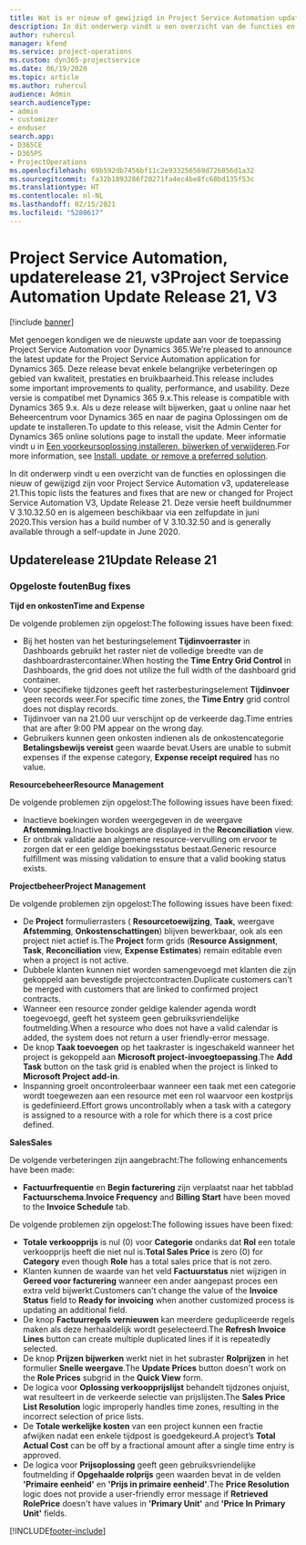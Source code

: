 ```yaml
---
title: Wat is er nieuw of gewijzigd in Project Service Automation updaterelease 21, v3
description: In dit onderwerp vindt u een overzicht van de functies en oplossingen die beschikbaar zijn voor Project Service Automation updaterelease 21, v3.
author: ruhercul
manager: kfend
ms.service: project-operations
ms.custom: dyn365-projectservice
ms.date: 06/19/2020
ms.topic: article
ms.author: ruhercul
audience: Admin
search.audienceType:
- admin
- customizer
- enduser
search.app:
- D365CE
- D365PS
- ProjectOperations
ms.openlocfilehash: 69b592db7456bf11c2e933256569d726056d1a32
ms.sourcegitcommit: fa32b1893286f20271fa4ec4be8fc68bd135f53c
ms.translationtype: HT
ms.contentlocale: nl-NL
ms.lasthandoff: 02/15/2021
ms.locfileid: "5280617"
---
```

# <a name="project-service-automation-update-release-21-v3"></a><span data-ttu-id="97836-103">Project Service Automation, updaterelease 21, v3</span><span class="sxs-lookup"><span data-stu-id="97836-103">Project Service Automation Update Release 21, V3</span></span>

[!include [banner](../includes/psa-now-project-operations.md)]

<span data-ttu-id="97836-104">Met genoegen kondigen we de nieuwste update aan voor de toepassing Project Service Automation voor Dynamics 365.</span><span class="sxs-lookup"><span data-stu-id="97836-104">We’re pleased to announce the latest update for the Project Service Automation application for Dynamics 365.</span></span> <span data-ttu-id="97836-105">Deze release bevat enkele belangrijke verbeteringen op gebied van kwaliteit, prestaties en bruikbaarheid.</span><span class="sxs-lookup"><span data-stu-id="97836-105">This release includes some important improvements to quality, performance, and usability.</span></span> <span data-ttu-id="97836-106">Deze versie is compatibel met Dynamics 365 9.x.</span><span class="sxs-lookup"><span data-stu-id="97836-106">This release is compatible with Dynamics 365 9.x.</span></span> <span data-ttu-id="97836-107">Als u deze release wilt bijwerken, gaat u online naar het Beheercentrum voor Dynamics 365 en naar de pagina Oplossingen om de update te installeren.</span><span class="sxs-lookup"><span data-stu-id="97836-107">To update to this release, visit the Admin Center for Dynamics 365 online solutions page to install the update.</span></span> <span data-ttu-id="97836-108">Meer informatie vindt u in [Een voorkeursoplossing installeren, bijwerken of verwijderen](https://docs.microsoft.com/power-platform/admin/install-remove-preferred-solution).</span><span class="sxs-lookup"><span data-stu-id="97836-108">For more information, see [Install, update, or remove a preferred solution](https://docs.microsoft.com/power-platform/admin/install-remove-preferred-solution).</span></span>

<span data-ttu-id="97836-109">In dit onderwerp vindt u een overzicht van de functies en oplossingen die nieuw of gewijzigd zijn voor Project Service Automation v3, updaterelease 21.</span><span class="sxs-lookup"><span data-stu-id="97836-109">This topic lists the features and fixes that are new or changed for Project Service Automation V3, Update Release 21.</span></span> <span data-ttu-id="97836-110">Deze versie heeft buildnummer V 3.10.32.50 en is algemeen beschikbaar via een zelfupdate in juni 2020.</span><span class="sxs-lookup"><span data-stu-id="97836-110">This version has a build number of V 3.10.32.50 and is generally available through a self-update in June 2020.</span></span>

## <a name="update-release-21"></a><span data-ttu-id="97836-111">Updaterelease 21</span><span class="sxs-lookup"><span data-stu-id="97836-111">Update Release 21</span></span>

### <a name="bug-fixes"></a><span data-ttu-id="97836-112">Opgeloste fouten</span><span class="sxs-lookup"><span data-stu-id="97836-112">Bug fixes</span></span>

<span data-ttu-id="97836-113">**Tijd en onkosten**</span><span class="sxs-lookup"><span data-stu-id="97836-113">**Time and Expense**</span></span>

<span data-ttu-id="97836-114">De volgende problemen zijn opgelost:</span><span class="sxs-lookup"><span data-stu-id="97836-114">The following issues have been fixed:</span></span>

- <span data-ttu-id="97836-115">Bij het hosten van het besturingselement **Tijdinvoerraster** in Dashboards gebruikt het raster niet de volledige breedte van de dashboardrastercontainer.</span><span class="sxs-lookup"><span data-stu-id="97836-115">When hosting the **Time Entry Grid Control** in Dashboards, the grid does not utilize the full width of the dashboard grid container.</span></span>
- <span data-ttu-id="97836-116">Voor specifieke tijdzones geeft het rasterbesturingselement **Tijdinvoer** geen records weer.</span><span class="sxs-lookup"><span data-stu-id="97836-116">For specific time zones, the **Time Entry** grid control does not display records.</span></span>
- <span data-ttu-id="97836-117">Tijdinvoer van na 21.00 uur verschijnt op de verkeerde dag.</span><span class="sxs-lookup"><span data-stu-id="97836-117">Time entries that are after 9:00 PM appear on the wrong day.</span></span>
- <span data-ttu-id="97836-118">Gebruikers kunnen geen onkosten indienen als de onkostencategorie **Betalingsbewijs vereist** geen waarde bevat.</span><span class="sxs-lookup"><span data-stu-id="97836-118">Users are unable to submit expenses if the expense category, **Expense receipt required** has no value.</span></span>

<span data-ttu-id="97836-119">**Resourcebeheer**</span><span class="sxs-lookup"><span data-stu-id="97836-119">**Resource Management**</span></span>

<span data-ttu-id="97836-120">De volgende problemen zijn opgelost:</span><span class="sxs-lookup"><span data-stu-id="97836-120">The following issues have been fixed:</span></span>

- <span data-ttu-id="97836-121">Inactieve boekingen worden weergegeven in de weergave **Afstemming**.</span><span class="sxs-lookup"><span data-stu-id="97836-121">Inactive bookings are displayed in the **Reconciliation** view.</span></span>
- <span data-ttu-id="97836-122">Er ontbrak validatie aan algemene resource-vervulling om ervoor te zorgen dat er een geldige boekingsstatus bestaat.</span><span class="sxs-lookup"><span data-stu-id="97836-122">Generic resource fulfillment was missing validation to ensure that a valid booking status exists.</span></span>

<span data-ttu-id="97836-123">**Projectbeheer**</span><span class="sxs-lookup"><span data-stu-id="97836-123">**Project Management**</span></span>

<span data-ttu-id="97836-124">De volgende problemen zijn opgelost:</span><span class="sxs-lookup"><span data-stu-id="97836-124">The following issues have been fixed:</span></span>

- <span data-ttu-id="97836-125">De **Project** formulierrasters ( **Resourcetoewijzing**, **Taak**, weergave **Afstemming**, **Onkostenschattingen**) blijven bewerkbaar, ook als een project niet actief is.</span><span class="sxs-lookup"><span data-stu-id="97836-125">The **Project** form grids (**Resource Assignment**, **Task**, **Reconciliation** view, **Expense Estimates**) remain editable even when a project is not active.</span></span>
- <span data-ttu-id="97836-126">Dubbele klanten kunnen niet worden samengevoegd met klanten die zijn gekoppeld aan bevestigde projectcontracten.</span><span class="sxs-lookup"><span data-stu-id="97836-126">Duplicate customers can't be merged with customers that are linked to confirmed project contracts.</span></span>
- <span data-ttu-id="97836-127">Wanneer een resource zonder geldige kalender agenda wordt toegevoegd, geeft het systeem geen gebruiksvriendelijke foutmelding.</span><span class="sxs-lookup"><span data-stu-id="97836-127">When a resource who does not have a valid calendar is added, the system does not return a user friendly-error message.</span></span>
- <span data-ttu-id="97836-128">De knop **Taak toevoegen** op het taakraster is ingeschakeld wanneer het project is gekoppeld aan **Microsoft project-invoegtoepassing**.</span><span class="sxs-lookup"><span data-stu-id="97836-128">The **Add Task** button on the task grid is enabled when the project is linked to **Microsoft Project add-in**.</span></span>
- <span data-ttu-id="97836-129">Inspanning groeit oncontroleerbaar wanneer een taak met een categorie wordt toegewezen aan een resource met een rol waarvoor een kostprijs is gedefinieerd.</span><span class="sxs-lookup"><span data-stu-id="97836-129">Effort grows uncontrollably when a task with a category is assigned to a resource with a role for which there is a cost price defined.</span></span>

<span data-ttu-id="97836-130">**Sales**</span><span class="sxs-lookup"><span data-stu-id="97836-130">**Sales**</span></span>

<span data-ttu-id="97836-131">De volgende verbeteringen zijn aangebracht:</span><span class="sxs-lookup"><span data-stu-id="97836-131">The following enhancements have been made:</span></span>

- <span data-ttu-id="97836-132">**Factuurfrequentie** en **Begin facturering** zijn verplaatst naar het tabblad **Factuurschema**.</span><span class="sxs-lookup"><span data-stu-id="97836-132">**Invoice Frequency** and **Billing Start** have been moved to the **Invoice Schedule** tab.</span></span>

<span data-ttu-id="97836-133">De volgende problemen zijn opgelost:</span><span class="sxs-lookup"><span data-stu-id="97836-133">The following issues have been fixed:</span></span>

- <span data-ttu-id="97836-134">**Totale verkoopprijs** is nul (0) voor **Categorie** ondanks dat **Rol** een totale verkoopprijs heeft die niet nul is.</span><span class="sxs-lookup"><span data-stu-id="97836-134">**Total Sales Price** is zero (0) for **Category** even though **Role** has a total sales price that is not zero.</span></span>
- <span data-ttu-id="97836-135">Klanten kunnen de waarde van het veld **Factuurstatus** niet wijzigen in **Gereed voor facturering** wanneer een ander aangepast proces een extra veld bijwerkt.</span><span class="sxs-lookup"><span data-stu-id="97836-135">Customers can't change the value of the **Invoice Status** field to **Ready for invoicing** when another customized process is updating an additional field.</span></span>
- <span data-ttu-id="97836-136">De knop **Factuurregels vernieuwen** kan meerdere gedupliceerde regels maken als deze herhaaldelijk wordt geselecteerd.</span><span class="sxs-lookup"><span data-stu-id="97836-136">The **Refresh Invoice Lines** button can create multiple duplicated lines if it is repeatedly selected.</span></span>
- <span data-ttu-id="97836-137">De knop **Prijzen bijwerken** werkt niet in het subraster **Rolprijzen** in het formulier **Snelle weergave**.</span><span class="sxs-lookup"><span data-stu-id="97836-137">The **Update Prices** button doesn't work on the **Role Prices** subgrid in the **Quick View** form.</span></span>
- <span data-ttu-id="97836-138">De logica voor **Oplossing verkoopprijslijst** behandelt tijdzones onjuist, wat resulteert in de verkeerde selectie van prijslijsten.</span><span class="sxs-lookup"><span data-stu-id="97836-138">The **Sales Price List Resolution** logic improperly handles time zones, resulting in the incorrect selection of price lists.</span></span>
- <span data-ttu-id="97836-139">De **Totale werkelijke kosten** van een project kunnen een fractie afwijken nadat een enkele tijdpost is goedgekeurd.</span><span class="sxs-lookup"><span data-stu-id="97836-139">A project’s **Total Actual Cost** can be off by a fractional amount after a single time entry is approved.</span></span>
- <span data-ttu-id="97836-140">De logica voor **Prijsoplossing** geeft geen gebruiksvriendelijke foutmelding if **Opgehaalde rolprijs** geen waarden bevat in de velden **'Primaire eenheid'** en **'Prijs in primaire eenheid'**.</span><span class="sxs-lookup"><span data-stu-id="97836-140">The **Price Resolution** logic does not provide a user-friendly error message if **Retrieved RolePrice** doesn't have values in **'Primary Unit'** and **'Price In Primary Unit'** fields.</span></span>


[!INCLUDE[footer-include](../includes/footer-banner.md)]
